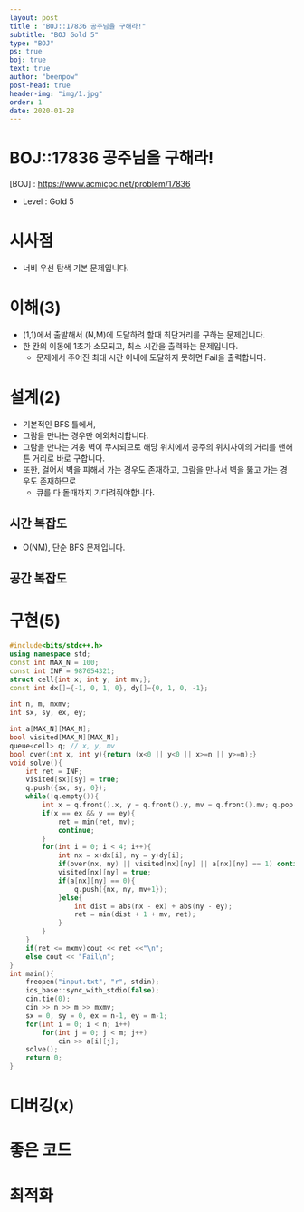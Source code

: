 ```yaml
---
layout: post
title : "BOJ::17836 공주님을 구해라!"
subtitle: "BOJ Gold 5"
type: "BOJ"
ps: true
boj: true
text: true
author: "beenpow"
post-head: true
header-img: "img/1.jpg"
order: 1
date: 2020-01-28
---
```


# BOJ::17836 공주님을 구해라!
[BOJ] : <https://www.acmicpc.net/problem/17836>
- Level : Gold 5

# 시사점
- 너비 우선 탐색 기본 문제입니다.

# 이해(3)
- (1,1)에서 출발해서 (N,M)에 도달하려 할때 최단거리를 구하는 문제입니다.
- 한 칸의 이동에 1초가 소모되고, 최소 시간을 출력하는 문제입니다.
  - 문제에서 주어진 최대 시간 이내에 도달하지 못하면 Fail을 출력합니다.

# 설계(2)
- 기본적인 BFS 틀에서,
- 그람을 만나는 경우만 예외처리합니다.
- 그람을 만나는 겨웅 벽이 무시되므로 해당 위치에서 공주의 위치사이의 거리를 맨해튼 거리로 바로
  구합니다.
- 또한, 걸어서 벽을 피해서 가는 경우도 존재하고, 그람을 만나서 벽을 뚫고 가는 경우도 존재하므로
  - 큐를 다 돌때까지 기다려줘야합니다.

## 시간 복잡도
- O(NM), 단순 BFS 문제입니다.

## 공간 복잡도

# 구현(5)

```cpp
#include<bits/stdc++.h>
using namespace std;
const int MAX_N = 100;
const int INF = 987654321;
struct cell{int x; int y; int mv;};
const int dx[]={-1, 0, 1, 0}, dy[]={0, 1, 0, -1};

int n, m, mxmv;
int sx, sy, ex, ey;

int a[MAX_N][MAX_N];
bool visited[MAX_N][MAX_N];
queue<cell> q; // x, y, mv
bool over(int x, int y){return (x<0 || y<0 || x>=n || y>=m);}
void solve(){
    int ret = INF;
    visited[sx][sy] = true;
    q.push({sx, sy, 0});
    while(!q.empty()){
        int x = q.front().x, y = q.front().y, mv = q.front().mv; q.pop();
        if(x == ex && y == ey){
            ret = min(ret, mv);
            continue;
        }
        for(int i = 0; i < 4; i++){
            int nx = x+dx[i], ny = y+dy[i];
            if(over(nx, ny) || visited[nx][ny] || a[nx][ny] == 1) continue;
            visited[nx][ny] = true;
            if(a[nx][ny] == 0){
                q.push({nx, ny, mv+1});
            }else{
                int dist = abs(nx - ex) + abs(ny - ey);
                ret = min(dist + 1 + mv, ret);
            }
        }
    }
    if(ret <= mxmv)cout << ret <<"\n";
    else cout << "Fail\n";
}
int main(){
    freopen("input.txt", "r", stdin);
    ios_base::sync_with_stdio(false);
    cin.tie(0);
    cin >> n >> m >> mxmv;
    sx = 0, sy = 0, ex = n-1, ey = m-1;
    for(int i = 0; i < n; i++)
        for(int j = 0; j < m; j++)
            cin >> a[i][j];
    solve();
    return 0;
}
```

# 디버깅(x)

# 좋은 코드

# 최적화
